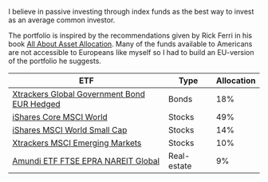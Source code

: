 I believe in passive investing through index funds as the best way to invest as
an average common investor.

The portfolio is inspired by the recommendations given by Rick Ferri in his book [All About Asset Allocation](https://www.goodreads.com/book/show/9316522-all-about-asset-allocation).
Many of the funds available to Americans are not accessible to Europeans like
myself so I had to build an EU-version of the portfolio he suggests.

| ETF                                                                                                 | Type        | Allocation 
|-----------------------------------------------------------------------------------------------------|-------------|------------
| [Xtrackers Global Government Bond EUR Hedged](https://www.justetf.com/en/etf-profile.html?isin=LU0378818131) | Bonds   | 18%
| [iShares Core MSCI World](https://www.justetf.com/en/etf-profile.html?isin=IE00B4L5Y983)            | Stocks      | 49%        
| [iShares MSCI World Small Cap](https://www.justetf.com/en/etf-profile.html?isin=IE00BF4RFH31)       | Stocks      | 14%        
| [Xtrackers MSCI Emerging Markets](https://www.justetf.com/en/etf-profile.html?isin=IE00BTJRMP35)    | Stocks      | 10%        
| [Amundi ETF FTSE EPRA NAREIT Global](https://www.justetf.com/en/etf-profile.html?isin=LU1437018838) | Real-estate | 9%         
